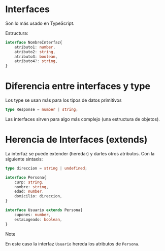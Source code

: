 # Interfaces

Son lo más usado en TypeScript.

Estructura:

```typescript
interface NombreInterfaz{
    atributo1: number,
    atributo2: string,
    atributo3: boolean,
    atributo4?: string,
}
```

# Diferencia entre interfaces y type

Los type se usan más para los tipos de datos primitivos
```typescript
type Response = number | string;
```

Las interfaces sirven para algo más complejo (una estructura de objetos).

# Herencia de Interfaces (extends)

La interfaz se puede extender (heredar) y darles otros atributos.
Con la siguiente sintaxis:


```typescript
type direccion = string | undefined;

interface Persona{
    curp: string,
    nombre: string,
    edad: number.
    domicilio: direccion,
}

interface Usuario extends Persona{
    cupones: number,
    estaLogeado: boolean,
}
```

> [!NOTE]
> En este caso la interfaz `Usuario` hereda los atributos de `Persona`. 